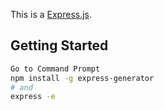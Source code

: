 This is a [Express.js](https://expressjs.com/).

## Getting Started

```bash
Go to Command Prompt
npm install -g express-generator
# and
express -e
```
